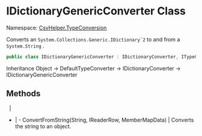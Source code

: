 # IDictionaryGenericConverter Class

Namespace: [CsvHelper.TypeConversion](/api/CsvHelper.TypeConversion)

Converts an ``System.Collections.Generic.IDictionary`2`` to and from a ``System.String`` .

```cs
public class IDictionaryGenericConverter : IDictionaryConverter, ITypeConverter
```

Inheritance Object -> DefaultTypeConverter -> IDictionaryConverter -> IDictionaryGenericConverter

## Methods
&nbsp; | &nbsp;
- | -
ConvertFromString(String, IReaderRow, MemberMapData) | Converts the string to an object.
